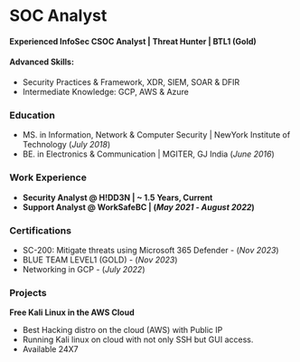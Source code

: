 # SOC Analyst

#### Experienced InfoSec CSOC Analyst | Threat Hunter | BTL1 (Gold)

#### Advanced Skills:
- Security Practices & Framework, XDR, SIEM, SOAR & DFIR
- Intermediate Knowledge: GCP, AWS & Azure

### Education
- MS. in Information, Network & Computer Security | NewYork Institute of Technology (_July 2018_)
- BE. in Electronics & Communication | MGITER, GJ India (_June 2016_)

### Work Experience
- **Security Analyst @ H!DD3N | ~ 1.5 Years, Current**
- **Support Analyst @ WorkSafeBC | (_May 2021_ - _August 2022_)**

### Certifications
- SC-200: Mitigate threats using Microsoft 365 Defender - (_Nov 2023_)
- BLUE TEAM LEVEL1 (GOLD) - (_Nov 2023_)
- Networking in GCP - (_July 2022_)

### Projects
**Free Kali Linux in the AWS Cloud**
 - Best Hacking distro on the cloud (AWS) with Public IP
 - Running Kali linux on cloud with not only SSH but GUI access.
 - Available 24X7

